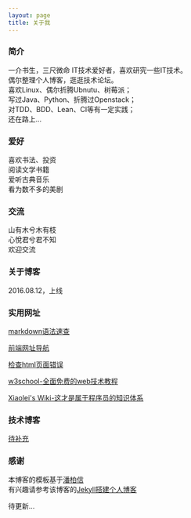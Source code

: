 ```yaml
---
layout: page
title: 关于我 
---
```

### 简介

一介书生，三尺微命
IT技术爱好者，喜欢研究一些IT技术。  
偶尔整理个人博客，逛逛技术论坛。  
喜欢Linux、偶尔折腾Ubnutu、树莓派；  
写过Java、Python、折腾过Openstack；  
对TDD、BDD、Lean、CI等有一定实践；  
还在路上...

### 爱好

喜欢书法、投资  
阅读文学书籍  
爱听古典音乐  
看为数不多的美剧  


### 交流

山有木兮木有枝  
心悅君兮君不知  
欢迎交流  


### 关于博客

2016.08.12，上线


### 实用网址

[markdown语法速查](https://www.binarization.com/archive/2016/markdown-guide/)

[前端网址导航](http://nav.templatesy.com/)

[检查html页面错误](https://validator.w3.org)

[w3school-全面免费的web技术教程](http://www.w3school.com.cn/)

[Xiaolei's Wiki-这才是属于程序员的知识体系](http://wiki.xiaolei.tech/#!index.md)


### 技术博客

[待补充](http://www.so.com)


### 感谢
 
本博客的模板基于[潘柏信](http://baixin.io/#blog)  
有兴趣请参考该博客的[Jekyll搭建个人博客](http://baixin.io/2016/10/jekyll_tutorials1/) 


待更新...




